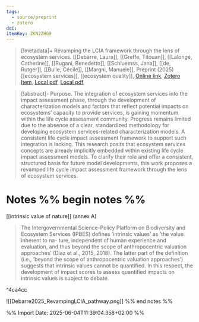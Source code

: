 ```yaml
---
tags:
  - source/preprint
  - zotero
doi: 
itemKey: ZKN2ZHG9
---
```

>[!metadata]+
> Revamping the LCIA framework through the lens of ecosystem services.
> [[Debarre, Laura]], [[Greffe, Titouan]], [[Lalongé, Catherine]], [[Rugani, Benedetto]], [[Schluemss, Jana]], [[de, Rutger]], [[Bulle, Cécile]], [[Margni, Manuele]], 
> Preprint (2025)
> [[ecosystem services]], [[ecosystem quality]], 
> [Online link](), [Zotero Item](zotero://select/library/items/ZKN2ZHG9), [Local pdf](file://C:/Users/aburg/Documents/references/zotero/storage/3VAGGRKQ/Debarre_RevampingLCIA_main.pdf), [Local pdf](file://C:/Users/aburg/Documents/references/zotero/storage/KFJXZGTW/Debarre_RevampingLCIA_annexA.pdf), 

>[!abstract]-
>Purpose. The integration of ecosystem services into the impact assessment phase, through the development of characterization models and factors that reflect potential impacts on ecosystems’ capacity to provide services, is gaining momentum within the life cycle assessment community. Progress remains limited due to the absence of a clear, standardized methodology for developing ecosystem services-related characterization models. A consistent life cycle impact assessment framework to support such integration is lacking. This research posits that ecosystem services concepts are already implicitly embedded within existing life cycle impact assessment models. To clarify their role and offer a consistent, structured basis for future model developments, this work proposes a revamped life cycle impact assessment framework through the lens of ecosystem services.

# Notes %% begin notes %%
[[intrinsic value of nature]] (annex A)
> The Intergovernmental Science-Policy Platform on Biodiversity and Ecosystem Services (IPBES) defines ’intrinsic values’ as ’the value inherent to na- ture, independent of human experience and evaluation, and thus beyond the scope of anthropocentric valuation approaches’ (Díaz et al., 2015, 2018). The latter part of the definition (i.e., ’beyond the scope of anthropocentric valuation approaches’) suggests that intrinsic values cannot be quantified. In this respect, the development of impact scores to assess quantified impacts on intrinsic values is subject to debate. 

^4ca4cc

![[Debarre2025_RevampingLCIA_pathway.png]]
%% end notes %%




%% Import Date: 2025-06-04T11:39:04.358+02:00 %%
